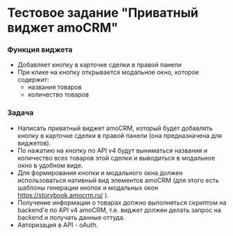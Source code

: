 # Тестовое задание "Приватный виджет amoCRM"

### Функция виджета
- Добавляет кнопку в карточке сделки в правой панели
- При клике на кнопку открывается модальное окно, которое содержит:
  - названия товаров
  - количество товаров

### Задача

- Написать приватный виджет amoCRM, который будет добавлять кнопку в карточке сделки в правой панели (она предназначена для виджетов). 
- По нажатию на кнопку по API v4 будут выниматься названия и количество всех товаров этой сделки и выводиться в модальное окно в удобном виде.
- Для формирования кнопки и модального окна должен использоваться нативный вид элементов amoCRM (для этого есть шаблоны генерации кнопок и модальных окон https://storybook.amocrm.ru/ ). 
- Получение информации о товарах должно выполняться скриптом на backend'е по API v4 amoCRM, т.е. виджет должен делать запрос на backend и получать данные оттуда. 
- Авторизация в API - oAuth.